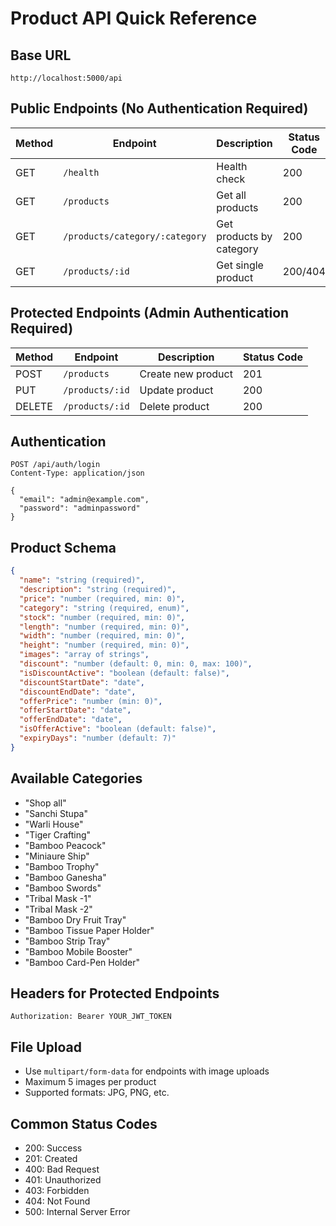 # Product API Quick Reference

## Base URL
```
http://localhost:5000/api
```

## Public Endpoints (No Authentication Required)

| Method | Endpoint | Description | Status Code |
|--------|----------|-------------|-------------|
| GET | `/health` | Health check | 200 |
| GET | `/products` | Get all products | 200 |
| GET | `/products/category/:category` | Get products by category | 200 |
| GET | `/products/:id` | Get single product | 200/404 |

## Protected Endpoints (Admin Authentication Required)

| Method | Endpoint | Description | Status Code |
|--------|----------|-------------|-------------|
| POST | `/products` | Create new product | 201 |
| PUT | `/products/:id` | Update product | 200 |
| DELETE | `/products/:id` | Delete product | 200 |

## Authentication
```
POST /api/auth/login
Content-Type: application/json

{
  "email": "admin@example.com",
  "password": "adminpassword"
}
```

## Product Schema
```json
{
  "name": "string (required)",
  "description": "string (required)",
  "price": "number (required, min: 0)",
  "category": "string (required, enum)",
  "stock": "number (required, min: 0)",
  "length": "number (required, min: 0)",
  "width": "number (required, min: 0)",
  "height": "number (required, min: 0)",
  "images": "array of strings",
  "discount": "number (default: 0, min: 0, max: 100)",
  "isDiscountActive": "boolean (default: false)",
  "discountStartDate": "date",
  "discountEndDate": "date",
  "offerPrice": "number (min: 0)",
  "offerStartDate": "date",
  "offerEndDate": "date",
  "isOfferActive": "boolean (default: false)",
  "expiryDays": "number (default: 7)"
}
```

## Available Categories
- "Shop all"
- "Sanchi Stupa"
- "Warli House"
- "Tiger Crafting"
- "Bamboo Peacock"
- "Miniaure Ship"
- "Bamboo Trophy"
- "Bamboo Ganesha"
- "Bamboo Swords"
- "Tribal Mask -1"
- "Tribal Mask -2"
- "Bamboo Dry Fruit Tray"
- "Bamboo Tissue Paper Holder"
- "Bamboo Strip Tray"
- "Bamboo Mobile Booster"
- "Bamboo Card-Pen Holder"

## Headers for Protected Endpoints
```
Authorization: Bearer YOUR_JWT_TOKEN
```

## File Upload
- Use `multipart/form-data` for endpoints with image uploads
- Maximum 5 images per product
- Supported formats: JPG, PNG, etc.

## Common Status Codes
- 200: Success
- 201: Created
- 400: Bad Request
- 401: Unauthorized
- 403: Forbidden
- 404: Not Found
- 500: Internal Server Error 